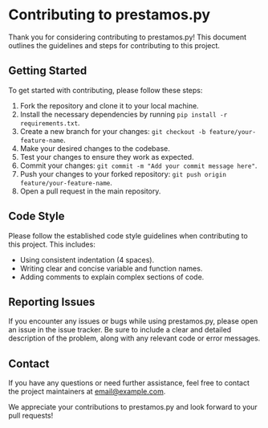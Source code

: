 # Contributing to prestamos.py

Thank you for considering contributing to prestamos.py! This document outlines the guidelines and steps for contributing to this project.

## Getting Started

To get started with contributing, please follow these steps:

1. Fork the repository and clone it to your local machine.
2. Install the necessary dependencies by running `pip install -r requirements.txt`.
3. Create a new branch for your changes: `git checkout -b feature/your-feature-name`.
4. Make your desired changes to the codebase.
5. Test your changes to ensure they work as expected.
6. Commit your changes: `git commit -m "Add your commit message here"`.
7. Push your changes to your forked repository: `git push origin feature/your-feature-name`.
8. Open a pull request in the main repository.

## Code Style

Please follow the established code style guidelines when contributing to this project. This includes:

- Using consistent indentation (4 spaces).
- Writing clear and concise variable and function names.
- Adding comments to explain complex sections of code.

## Reporting Issues

If you encounter any issues or bugs while using prestamos.py, please open an issue in the issue tracker. Be sure to include a clear and detailed description of the problem, along with any relevant code or error messages.

## Contact

If you have any questions or need further assistance, feel free to contact the project maintainers at [email@example.com](mailto:email@example.com).

We appreciate your contributions to prestamos.py and look forward to your pull requests!